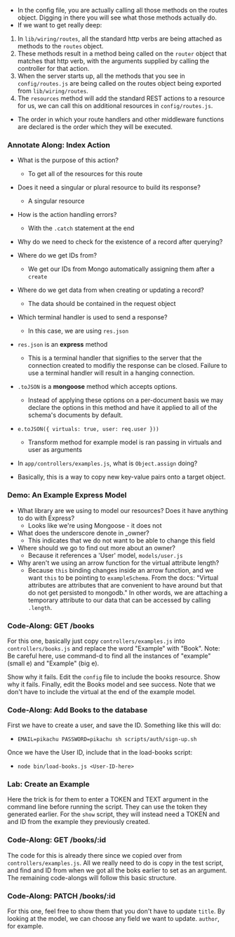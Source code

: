 - In the config file, you are actually calling all those methods on the routes object. Digging in there you will see what those methods actually do.
- If we want to get really deep:
1. In `lib/wiring/routes`, all the standard http verbs are being attached as methods to the `routes` object.
2. These methods result in a method being called on the `router` object that matches that http verb, with the arguments supplied by calling the controller for that action.
3. When the server starts up, all the methods that you see in `config/routes.js` are being called on the routes object being exported from `lib/wiring/routes`.
4. The `resources` method will add the standard REST actions to a resource for us, we can call this on additional resources in `config/routes.js`.


- The order in which your route handlers and other middleware functions are declared is the order which they will be executed.



### Annotate Along: Index Action
- What is the purpose of this action?
  - To get all of the resources for this route
- Does it need a singular or plural resource to build its response?
  - A singular resource
- How is the action handling errors?
  - With the `.catch` statement at the end
- Why do we need to check for the existence of a record after querying?
- Where do we get IDs from?
  - We get our IDs from Mongo automatically assigning them after a `create`
- Where do we get data from when creating or updating a record?
  - The data should be contained in the request object
- Which terminal handler is used to send a response?
  - In this case, we are using `res.json`


- `res.json` is an **express** method
    - This is a terminal handler that signifies to the server that the
      connection created to modifiy the response can be closed. Failure to use a
      terminal handler will result in a hanging connection.
- `.toJSON` is a **mongoose** method which accepts options.
    - Instead of applying these options on a per-document basis we may declare
      the options in this method and have it applied to all of the schema's
      documents by default.
- `e.toJSON({ virtuals: true, user: req.user }))`
    - Transform method for example model is ran passing in virtuals and user as
      arguments

- In `app/controllers/examples.js`, what is `Object.assign` doing?
- Basically, this is a way to copy new key-value pairs onto a target object.

### Demo: An Example Express Model
- What library are we using to model our resources? Does it have anything to do with Express?
  - Looks like we're using Mongoose - it does not
- What does the underscore denote in _owner?
  - This indicates that we do not want to be able to change this field
- Where should we go to find out more about an owner?
  - Because it references a 'User' model, `models/user.js`
- Why aren't we using an arrow function for the virtual attribute length?
  - Because `this` binding changes inside an arrow function, and we want `this` to be pointing to `exampleSchema`. From the docs: "Virtual attributes are attributes
that are convenient to have around but that do not get persisted to mongodb." In other words, we are attaching a temporary attribute to our data that can be accessed by calling `.length`.

### Code-Along: GET /books

For this one, basically just copy `controllers/examples.js` into `controllers/books.js` and replace the word "Example" with "Book". Note: Be careful here, use command-d to find all the instances of "example" (small e) and "Example" (big e).

Show why it fails. Edit the `config` file to include the books resource. Show why it fails. Finally, edit the Books model and see success. Note that we don't have to include the virtual at the end of the example model.

### Code-Along: Add Books to the database
First we have to create a user, and save the ID. Something like this will do:
- `EMAIL=pikachu PASSWORD=pikachu sh scripts/auth/sign-up.sh`

Once we have the User ID, include that in the load-books script:
- `node bin/load-books.js <User-ID-here>`

### Lab: Create an Example
Here the trick is for them to enter a TOKEN and TEXT argument in the command line before running the script. They can use the token they generated earlier. For the `show` script, they will instead need a TOKEN and and ID from the example they previously created.

### Code-Along: GET /books/:id
The code for this is already there since we copied over from `controllers/examples.js`. All we really need to do is copy in the test script, and find and ID from when we got all the boks earlier to set as an argument. The remaining code-alongs will follow this basic structure.

### Code-Along: PATCH /books/:id
For this one, feel free to show them that you don't have to update `title`. By looking at the model, we can choose any field we want to update. `author`, for example.
